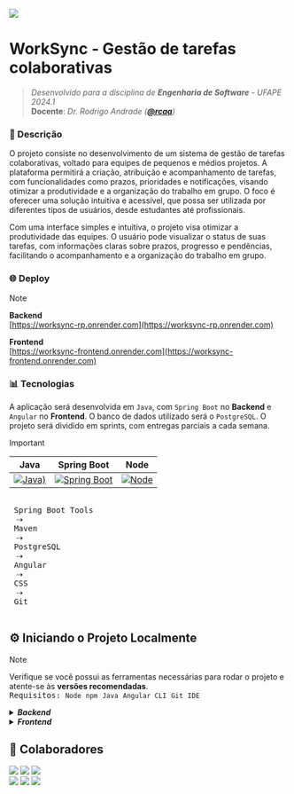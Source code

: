 ![](https://custom-icon-badges.demolab.com/badge/STATUS-EM%20DESENVOLVIMENTO-8957E5.svg?logo=tools&logoColor=white)
# WorkSync - Gestão de tarefas colaborativas
> *Desenvolvido para a disciplina de **Engenharia de Software** - UFAPE 2024.1*\
> **Docente**: *Dr. Rodrigo Andrade (**[@rcaa](https://github.com/rcaa)**)*
> 

### 📑 Descrição 

O projeto consiste no desenvolvimento de
um sistema de gestão de tarefas
colaborativas, voltado para equipes de
pequenos e médios projetos. A plataforma
permitirá a criação, atribuição e
acompanhamento de tarefas, com
funcionalidades como prazos, prioridades e
notificações, visando otimizar a
produtividade e a organização do trabalho
em grupo. O foco é oferecer uma solução
intuitiva e acessível, que possa ser utilizada
por diferentes tipos de usuários, desde
estudantes até profissionais.

Com uma interface simples e intuitiva, o projeto visa otimizar a produtividade das equipes. O usuário pode visualizar o status de suas tarefas, com informações claras sobre prazos, progresso e pendências, facilitando o acompanhamento e a organização do trabalho em grupo.

### 🌐 Deploy

> [!NOTE] 
> **Backend**\
> [https://worksync-rp.onrender.com](https://worksync-rp.onrender.com)
> 
> **Frontend**\
> [https://worksync-frontend.onrender.com](https://worksync-frontend.onrender.com)


### 📊 Tecnologias

A aplicação será desenvolvida em `Java`, com `Spring Boot` no **Backend** e `Angular` no **Frontend**. O banco de dados utilizado será o `PostgreSQL`. O projeto será dividido em sprints, com entregas parciais a cada semana.

> [!IMPORTANT] 
>  
> | Java | Spring Boot | Node 
> | :------------: | :---: | :------: |
> | [![Java)](https://img.shields.io/badge/versão-21-lightblue)](https://www.oracle.com/java/technologies/downloads/) | [![Spring Boot](https://img.shields.io/badge/versão-3.4.2-lightpink)](https://start.spring.io) | [![Node](https://img.shields.io/badge/versão-22.14.0-lightgreen)](https://nodejs.org/en) |

  <kbd> <br> Spring Boot Tools <br> </kbd>  ⇢
  <kbd> <br> Maven <br> </kbd>  ⇢
  <kbd> <br> PostgreSQL <br> </kbd>  ⇢
  <kbd> <br> Angular <br> </kbd>  ⇢
  <kbd> <br> CSS <br> </kbd>  ⇢
  <kbd> <br> Git <br> </kbd>  




## ⚙️ Iniciando o Projeto Localmente
> [!NOTE]
> Verifique se você possui as ferramentas necessárias para rodar o projeto e atente-se às **versões recomendadas**.</samp>\
> <samp>Requisitos: `Node` `npm` `Java` `Angular CLI` `Git` `IDE`</samp>

<details>
  <summary><strong><em>Backend</em></strong></summary>


<br>
  
```bash
# Clone o repositório
$ git clone <https://github.com/WorkSync-organization/worksync-rp.git>

# Acesse a pasta do projeto no terminal/cmd
$ cd worksync-rp/backend

# Instale as dependências
$ mvn clean install

# Execute a aplicação 
$ mvn spring-boot:run
```
</details>

<details>
  <summary><strong><em>Frontend</em></strong></summary>

  <br>
  
  ```bash
# Clone o repositório
$ git clone <https://github.com/WorkSync-organization/worksync-rp.git>

# Acesse a pasta do projeto no terminal/cmd
$ cd worksync-rp/frontend

# Instale as dependências
$ npm install

# Execute a aplicação 
$ ng serve

# Pronto para acessar 🎉
$ <http://localhost:4200/>
```

</details>

## 🎲 Colaboradores

[![](https://img.shields.io/badge/biancacneves-30363D?style=for-the-badge&logo=GitHub-Sponsors&logoColor=8957E5)](https://github.com/biancacneves) 
[![](https://img.shields.io/badge/clnhaaES-30363D?style=for-the-badge&logo=GitHub-Sponsors&logoColor=8957E5)](https://github.com/clnhaaES) 
[![](https://img.shields.io/badge/ellenmariadev-30363D?style=for-the-badge&logo=GitHub-Sponsors&logoColor=8957E5)](https://github.com/ellenmariadev)\
[![](https://img.shields.io/badge/Jeffersonalanmm-30363D?style=for-the-badge&logo=GitHub-Sponsors&logoColor=8957E5)](https://github.com/Jeffersonalanmm) 
[![](https://img.shields.io/badge/RafaelaFoerster-30363D?style=for-the-badge&logo=GitHub-Sponsors&logoColor=8957E5)](https://github.com/RafaelaFoerster) 
[![](https://img.shields.io/badge/Vandielson-30363D?style=for-the-badge&logo=GitHub-Sponsors&logoColor=8957E5)](https://github.com/Vandielson)
